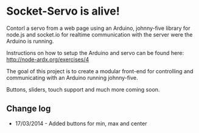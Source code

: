 Socket-Servo is alive!
=====================

Contorl a servo from a web page using an Arduino, johnny-five library 
for node.js and socket.io for realtime communication with the server 
were the Arduino is running.

Instructions on how to setup the Arduino and servo can be found here:
http://node-ardx.org/exercises/4

The goal of this project is to create a modular front-end for controlling
and communicating with an Arduino running johnny-five.

Buttons, sliders, touch support and much more coming soon. 

Change log
-------------
* 17/03/2014 - Added buttons for min, max and center